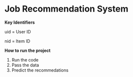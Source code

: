 # **Job Recommendation System**

**Key Identifiers**

uid = User ID

nid = Item ID

**How to run the project**
1. Run the code
2. Pass the data
3. Predict the recommedations
